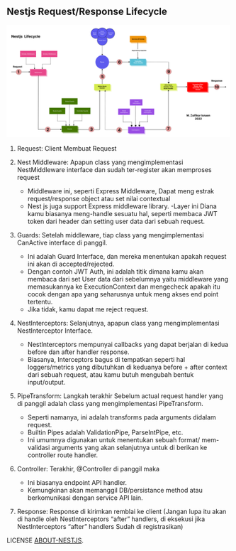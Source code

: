 ## Nestjs Request/Response Lifecycle

<p align="center">
  <a href="https://raw.githubusercontent.com/zulfikar4568/about-nestjs/master/images/NestjsLifecycle.svg" target="blank"><img src="images/NestjsLifecycle.svg" alt="Diagram" /></a>
</p>

1. Request: Client Membuat Request

2. Nest Middleware: Apapun class yang mengimplementasi NestMiddleware interface dan  sudah ter-register akan memproses request   
	- Middleware ini, seperti Express Middleware, Dapat  meng estrak request/response object atau set nilai contextual    
	- Nest js juga support Express middleware library.
	-Layer ini Diana kamu biasanya meng-handle sesuatu hal, seperti membaca JWT token dari header dan setting user data dari sebuah request.

3. Guards: Setelah middleware, tiap class yang mengimplementasi CanActive interface di panggil.
	- Ini adalah Guard Interface, dan mereka menentukan apakah request ini akan di accepted/rejected.
	- Dengan contoh JWT Auth, ini adalah titik dimana kamu akan membaca dari set User data dari sebelumnya yaitu middleware yang memasukannya ke ExecutionContext dan mengecheck apakah itu cocok dengan apa yang seharusnya untuk meng akses end point tertentu.
	- Jika tidak, kamu dapat me reject request.

4. NestInterceptors: Selanjutnya, apapun class yang mengimplementasi NestInterceptor Interface.
	- NestInterceptors mempunyai callbacks yang dapat berjalan di kedua before dan after handler response.
	- Biasanya, Interceptors bagus di tempatkan seperti hal loggers/metrics yang dibutuhkan di keduanya before + after context dari sebuah request, atau kamu butuh mengubah bentuk input/output.

5. PipeTransform: Langkah terakhir Sebelum actual request handler yang di panggil adalah class yang mengimplementasi PipeTransform.
	- Seperti namanya, ini adalah transforms pada arguments didalam request.
	- Builtin Pipes adalah ValidationPipe, ParseIntPipe, etc.
	- Ini umumnya digunakan untuk menentukan sebuah format/ mem-validasi arguments yang akan selanjutnya untuk di berikan ke controller route handler.

7. Controller: Terakhir, @Controller di panggil maka
	- Ini biasanya endpoint API handler.
	- Kemungkinan akan memanggil DB/persistance method atau berkomunikasi dengan service API lain.

8. Response: Response di kirimkan remblai ke client (Jangan lupa itu akan di handle oleh NestInterceptors “after” handlers, di eksekusi jika NestInterceptors “after” handlers Sudah di registrasikan)

LICENSE [ABOUT-NESTJS](LICENSE).